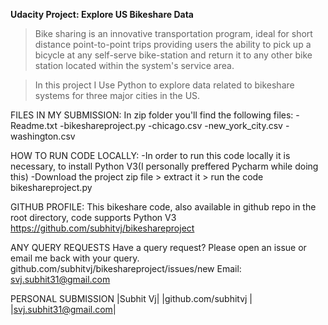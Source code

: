 ******************************Udacity Project: Explore US Bikeshare Data******************************

>Bike sharing is an innovative transportation program, ideal for short distance point-to-point trips providing users the ability to pick up a 
bicycle at any self-serve bike-station and return it to any other bike station located within the system's service area.

> In this project I Use Python to explore data related to bikeshare systems for three major cities in the US.



FILES IN MY SUBMISSION:
In zip folder you'll find the following files: 
-Readme.txt 
-bikeshareproject.py 
-chicago.csv
-new_york_city.csv
-washington.csv

HOW TO RUN CODE LOCALLY:
-In order to run this code locally it is necessary, to install Python V3(I personally preffered Pycharm while doing this)
-Download the project zip file > extract it > run the code bikeshareproject.py


GITHUB PROFILE:
This bikeshare code, also available in github repo in the root directory, code supports Python V3
https://github.com/subhitvj/bikeshareproject


ANY QUERY REQUESTS 
Have a query request? Please open an issue or email me back with your query. 
github.com/subhitvj/bikeshareproject/issues/new 
Email: svj.subhit31@gmail.com


PERSONAL SUBMISSION
|Subhit Vj| 
|github.com/subhitvj |
|svj.subhit31@gmail.com|
